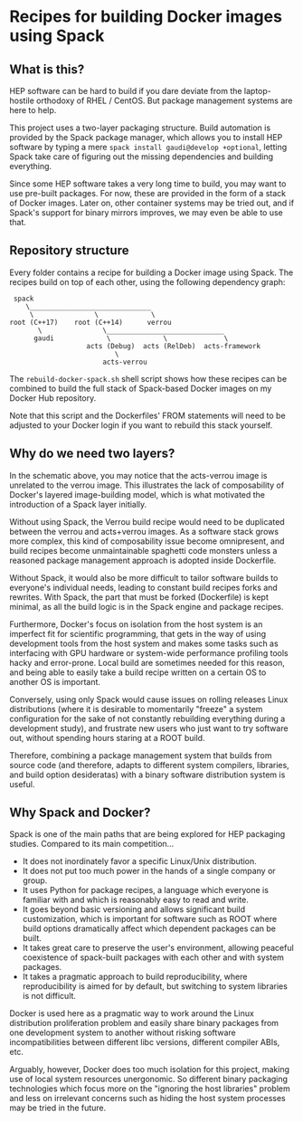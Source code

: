# Recipes for building Docker images using Spack

## What is this?

HEP software can be hard to build if you dare deviate from the laptop-hostile
orthodoxy of RHEL / CentOS. But package management systems are here to help.

This project uses a two-layer packaging structure. Build automation is provided
by the Spack package manager, which allows you to install HEP software by typing
a mere `spack install gaudi@develop +optional`, letting Spack take care of
figuring out the missing dependencies and building everything.

Since some HEP software takes a very long time to build, you may want to use
pre-built packages. For now, these are provided in the form of a stack of Docker
images. Later on, other container systems may be tried out, and if Spack's
support for binary mirrors improves, we may even be able to use that.

## Repository structure 

Every folder contains a recipe for building a Docker image using Spack. The
recipes build on top of each other, using the following dependency graph:

     spack
        \______________________________
         \               \             \
    root (C++17)    root (C++14)      verrou
           \               \_____________________________
          gaudi             \             \              \
                       acts (Debug)  acts (RelDeb)  acts-framework
                              \
                           acts-verrou

The `rebuild-docker-spack.sh` shell script shows how these recipes can be
combined to build the full stack of Spack-based Docker images on my Docker
Hub repository.

Note that this script and the Dockerfiles' FROM statements will need to be
adjusted to your Docker login if you want to rebuild this stack yourself.

## Why do we need two layers?

In the schematic above, you may notice that the acts-verrou image is unrelated
to the verrou image. This illustrates the lack of composability of Docker's
layered image-building model, which is what motivated the introduction of a
Spack layer initially.

Without using Spack, the Verrou build recipe would need to be duplicated between
the verrou and acts+verrou images. As a software stack grows more complex, this
kind of composability issue become omnipresent, and build recipes become
unmaintainable spaghetti code monsters unless a reasoned package management
approach is adopted inside Dockerfile.

Without Spack, it would also be more difficult to tailor software builds to
everyone's individual needs, leading to constant build recipes forks and
rewrites. With Spack, the part that must be forked (Dockerfile) is kept minimal,
as all the build logic is in the Spack engine and package recipes.

Furthermore, Docker's focus on isolation from the host system is an imperfect
fit for scientific programming, that gets in the way of using development tools
from the host system and makes some tasks such as interfacing with GPU hardware
or system-wide performance profiling tools hacky and error-prone. Local build
are sometimes needed for this reason, and being able to easily take a build
recipe written on a certain OS to another OS is important.

Conversely, using only Spack would cause issues on rolling releases Linux
distributions (where it is desirable to momentarily "freeze" a system
configuration for the sake of not constantly rebuilding everything during a
development study), and frustrate new users who just want to try software out,
without spending hours staring at a ROOT build.

Therefore, combining a package management system that builds from source code
(and therefore, adapts to different system compilers, libraries, and build
option desideratas) with a binary software distribution system is useful.

## Why Spack and Docker?

Spack is one of the main paths that are being explored for HEP packaging
studies. Compared to its main competition...

- It does not inordinately favor a specific Linux/Unix distribution.
- It does not put too much power in the hands of a single company or group.
- It uses Python for package recipes, a language which everyone is familiar
  with and which is reasonably easy to read and write.
- It goes beyond basic versioning and allows significant build customization,
  which is important for software such as ROOT where build options dramatically
  affect which dependent packages can be built.
- It takes great care to preserve the user's environment, allowing peaceful
  coexistence of spack-built packages with each other and with system packages.
- It takes a pragmatic approach to build reproducibility, where reproducibility
  is aimed for by default, but switching to system libraries is not difficult.

Docker is used here as a pragmatic way to work around the Linux distribution
proliferation problem and easily share binary packages from one development
system to another without risking software incompatibilities between different
libc versions, different compiler ABIs, etc.

Arguably, however, Docker does too much isolation for this project, making
use of local system resources unergonomic. So different binary packaging
technologies which focus more on the "ignoring the host libraries" problem and
less on irrelevant concerns such as hiding the host system processes may be
tried in the future.
